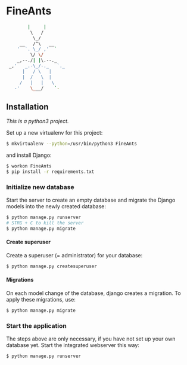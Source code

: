 # FineAnts

```bash
        |     |
         \   /
          \_/
     __   /^\   __
    '  `. \_/ ,'  `
         \/ \/     
    _,--./| |\.--._  
 _,'   _.-\_/-._   `._
      |   / \   |
      |  /   \  |
     /   |   |   \
   -'    \___/    `-
```

## Installation

*This is a python3 project.*

Set up a new virtualenv for this project:

```bash
$ mkvirtualenv --python=/usr/bin/python3 FineAnts
```

and install Django:

```bash
$ workon FineAnts
$ pip install -r requirements.txt
```

### Initialize new database
Start the server to create an empty database and migrate the Django models into the newly created database:

```bash
$ python manage.py runserver
# STRG + C to kill the server
$ python manage.py migrate
```

#### Create superuser
Create a superuser (= administrator) for your database:

```bash
$ python manage.py createsuperuser
```

#### Migrations
On each model change of the database, django creates a migration. To apply these
migrations, use:
```bash
$ python manage.py migrate
```

### Start the application
The steps above are only necessary, if you have not set up your own database yet. Start the integrated webserver this way:

```bash
$ python manage.py runserver
```
